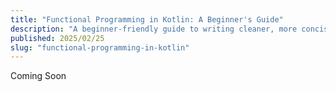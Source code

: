 ```yaml
---
title: "Functional Programming in Kotlin: A Beginner's Guide"
description: "A beginner-friendly guide to writing cleaner, more concise, and expressive code with functional programming in Kotlin."
published: 2025/02/25
slug: "functional-programming-in-kotlin"
---
```


Coming Soon
